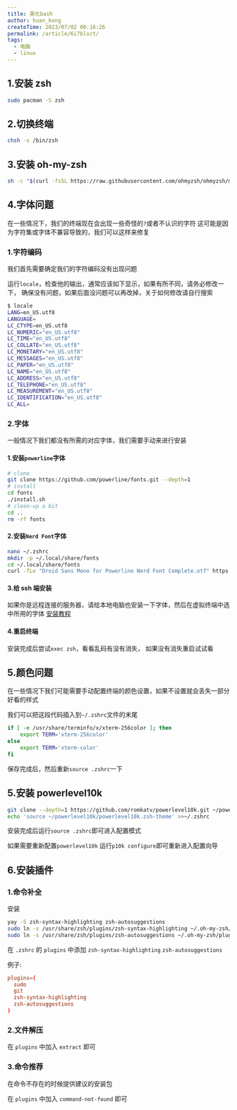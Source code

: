 ```yaml
---
title: 美化bash
author: huan_kong
createTime: 2023/07/02 00:16:26
permalink: /article/6i7blsct/
tags: 
  - 电脑
  - linux
---
```


## 1.安装 zsh

```bash
sudo pacman -S zsh
```

## 2.切换终端

```bash
chsh -s /bin/zsh
```

## 3.安装 oh-my-zsh

```bash
sh -c "$(curl -fsSL https://raw.githubusercontent.com/ohmyzsh/ohmyzsh/master/tools/install.sh)"
```

## 4.字体问题

在一些情况下，我们的终端现在会出现一些奇怪的`?`或者不认识的字符
这可能是因为字符集或字体不兼容导致的，我们可以这样来修复

### 1.字符编码

我们首先需要确定我们的字符编码没有出现问题

运行`locale`，检查他的输出，通常应该如下显示，如果有所不同，请务必修改一下，
确保没有问题，如果后面没问题可以再改掉，关于如何修改请自行搜索

```bash
$ locale
LANG=en_US.utf8
LANGUAGE=
LC_CTYPE=en_US.utf8
LC_NUMERIC="en_US.utf8"
LC_TIME="en_US.utf8"
LC_COLLATE="en_US.utf8"
LC_MONETARY="en_US.utf8"
LC_MESSAGES="en_US.utf8"
LC_PAPER="en_US.utf8"
LC_NAME="en_US.utf8"
LC_ADDRESS="en_US.utf8"
LC_TELEPHONE="en_US.utf8"
LC_MEASUREMENT="en_US.utf8"
LC_IDENTIFICATION="en_US.utf8"
LC_ALL=
```

### 2.字体

一般情况下我们都没有所需的对应字体，我们需要手动来进行安装

#### 1.安装`powerline`字体

```bash
# clone
git clone https://github.com/powerline/fonts.git --depth=1
# install
cd fonts
./install.sh
# clean-up a bit
cd ..
rm -rf fonts
```

#### 2.安装`Nerd Font`字体

```bash
nano ~/.zshrc
mkdir -p ~/.local/share/fonts
cd ~/.local/share/fonts
curl -fLo "Droid Sans Mono for Powerline Nerd Font Complete.otf" https://github.com/ryanoasis/nerd-fonts/raw/master/patched-fonts/DroidSansMono/DroidSansMNerdFont-Regular.otf
```

#### 3.给 ssh 端安装

如果你是远程连接的服务器，请给本地电脑也安装一下字体，然后在虚拟终端中选中所用的字体
[安装教程](https://github.com/romkatv/powerlevel10k#manual-font-installation)

#### 4.重启终端

安装完成后尝试`exec zsh`，看看乱码有没有消失，
如果没有消失重启试试看

## 5.颜色问题

在一些情况下我们可能需要手动配置终端的颜色设置，如果不设置就会丢失一部分好看的样式

我们可以把这段代码插入到`~/.zshrc`文件的末尾

```bash
if [ -e /usr/share/terminfo/x/xterm-256color ]; then
    export TERM='xterm-256color'
else
    export TERM='xterm-color'
fi
```

保存完成后，然后重新`source .zshrc`一下

## 5.安装 powerlevel10k

```bash
git clone --depth=1 https://github.com/romkatv/powerlevel10k.git ~/powerlevel10k
echo 'source ~/powerlevel10k/powerlevel10k.zsh-theme' >>~/.zshrc
```

安装完成后运行`source .zshrc`即可进入配置模式

如果需要重新配置`powerlevel10k`
运行`p10k configure`即可重新进入配置向导

## 6.安装插件

### 1.命令补全

安装

```bash
yay -S zsh-syntax-highlighting zsh-autosuggestions
sudo ln -s /usr/share/zsh/plugins/zsh-syntax-highlighting ~/.oh-my-zsh/plugins/
sudo ln -s /usr/share/zsh/plugins/zsh-autosuggestions ~/.oh-my-zsh/plugins/
```

在 `.zshrc` 的 `plugins` 中添加 `zsh-syntax-highlighting` `zsh-autosuggestions`

例子:

```toml
plugins=(
  sudo
  git
  zsh-syntax-highlighting
  zsh-autosuggestions
)
```

### 2.文件解压

在 `plugins` 中加入 `extract` 即可

### 3.命令推荐

在命令不存在的时候提供建议的安装包

在 `plugins` 中加入 `command-not-found` 即可
